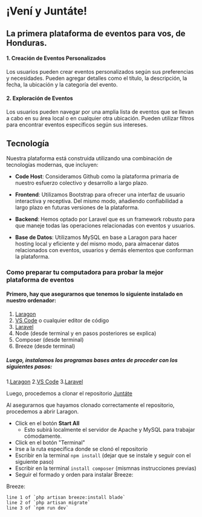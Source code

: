 # ¡Vení y Juntáte! 
## La primera plataforma de eventos para vos, de Honduras. 

#### 1. Creación de Eventos Personalizados

Los usuarios pueden crear eventos personalizados según sus preferencias y necesidades. Pueden agregar detalles como el título, la descripción, la fecha, la ubicación y la categoría del evento.

#### 2. Exploración de Eventos

Los usuarios pueden navegar por una amplia lista de eventos que se llevan a cabo en su área local o en cualquier otra ubicación. Pueden utilizar filtros para encontrar eventos específicos según sus intereses.

## Tecnología

Nuestra plataforma está construida utilizando una combinación de tecnologías modernas, que incluyen:

- **Code Host**: Consideramos Github como la plataforma primaria de nuestro esfuerzo colectivo y desarrollo a largo plazo. 

- **Frontend**: Utilizamos Bootstrap para ofrecer una interfaz de usuario interactiva y receptiva. Del mismo modo, añadiendo confiabilidad a largo plazo en futuras versiones de la plataforma. 

- **Backend**: Hemos optado por Laravel que es un framework robusto para que maneje todas las operaciones relacionadas con eventos y usuarios.

- **Base de Datos**: Utilizamos MySQL en base a Laragon para hacer hosting local y eficiente y del mismo modo, para almacenar datos relacionados con eventos, usuarios y demás elementos que conforman la plataforma. 

### Como preparar tu computadora para probar la mejor plataforma de eventos

#### Primero, hay que asegurarnos que tenemos lo siguiente instalado en nuestro ordenador: 

1. [Laragon](https://laragon.org/index.html)
2. [VS Code](https://code.visualstudio.com) o cualquier editor de código
3. [Laravel](https://laravel.com)
4. Node (desde terminal y en pasos posteriores se explica)
5. Composer (desde terminal)
6. Breeze (desde terminal)

##### Luego, instalamos los programas bases antes de proceder con los siguientes pasos:
1.[Laragon](https://laragon.org/index.html) 
2.[VS Code](https://code.visualstudio.com) 
3.[Laravel](https://laravel.com)

Luego, procedemos a clonar el repositorio [Juntáte](https://github.com/EryxNosta/meeting-app)

Al asegurarnos que hayamos clonado correctamente el repositorio, procedemos a abrir Laragon. 
+ Click en el botón **Start All**
  - Esto subirá localmente el servidor de Apache y MySQL para trabajar cómodamente.
+  Click en el botón "Terminal"
+  Irse a la ruta específica donde se clonó el repositorio
+  Escribir en la terminal `npm install` (dejar que se instale y seguir con el siguiente paso)
+  Escribir en la terminal `install composer` (mismnas instrucciones previas)
+  Seguir el formado y orden para instalar Breeze:

Breeze:

    line 1 of `php artisan breeze:install blade` 
    line 2 of `php artisan migrate`
    line 3 of `npm run dev`

